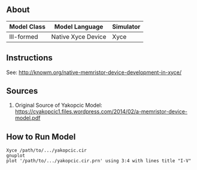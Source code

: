 ## About 

| Model Class | Model Language | Simulator |
|---|---|---|
|Ill-formed|Native Xyce Device|Xyce|

## Instructions

See: <http://knowm.org/native-memristor-device-development-in-xyce/>

## Sources

1. Original Source of Yakopcic Model: <https://cyakopcic1.files.wordpress.com/2014/02/a-memristor-device-model.pdf>

## How to Run Model

    Xyce /path/to/.../yakopcic.cir
    gnuplot
    plot '/path/to/.../yakopcic.cir.prn' using 3:4 with lines title "I-V"
